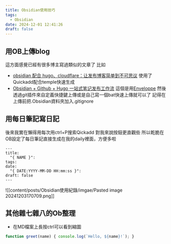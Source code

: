 ```yaml
---
title: Obsidian使用技巧
tags:
  - Obsidian
date: 2024-12-01 12:41:26
draft: false
---
```

## 用OB上傳blog

這方面感覺已經有很多博主寫過類似的文章了
比如
-  [obsidian 配合 hugo、cloudflare：让发布博客简单到不可思议](https://lillianwho.com/posts/obsidian-hugo-cloudflare/)
	使用了Quickadd配合temple快速生成
- [Obsidian + Github + Hugo 一站式笔记发布工作流](https://mlosun.com/blog/obsidian-github-hugo/)
	這個是用[Enveloppe](https://github.com/Enveloppe/obsidian-enveloppe)
然後透過git插件來自定義快捷鍵上傳或是自己寫一個bat快速上傳就可以了
記得在上傳前把.Obsidian資料夾加入.gitignore
## 用每日筆記寫日記

後來我實在懶得用每次用ctrl+P搜索Qickadd
對我來說按鈕更直觀些
所以乾脆在OB設定了每日筆記直接生成在我的daily裡面，方便多啦
```
---
title:
  "{ NAME }": 
tags: 
date:
  "{ DATE:YYYY-MM-DD HH:mm:ss }": 
draft: false
---
```
![[content/posts/Obsidian使用紀錄/imgae/Pasted image 20241203170709.png]]
## 其他雜七雜八的Ob整理
- 在MD檔案上長按ctrl可以看到縮圖 

```javascript
function greet(name) { console.log(`Hello, ${name}!`); }